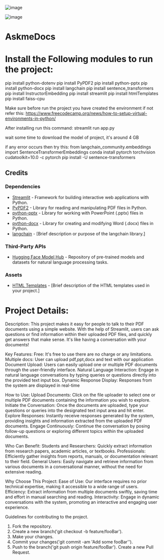 ![image](https://github.com/user-attachments/assets/ead7e27f-08dd-4c4f-96ce-44edcfbf8291)

![image](https://github.com/user-attachments/assets/af38149f-a627-4e14-875c-7db529ad456a)



# AskmeDocs

# Install the Following modules to run the project: 
pip install python-dotenv
pip install PyPDF2
pip install python-pptx
pip install python-docx
pip install langchain
pip install sentence_transformers
pip install InstructorEmbedding
pip install streamlit
pip install htmlTemplates
pip install faiss-cpu	

Make sure before run the project you have created the environment if not refer this: 
https://www.freecodecamp.org/news/how-to-setup-virtual-environments-in-python/

After installing run this command:
streamlit run app.py

wait some time to download the model of project, it's around 4 GB

if any error occurs then try this:
from langchain_community.embeddings import SentenceTransformerEmbeddings
conda install pytorch torchvision cudatoolkit=10.0 -c pytorch
pip install -U sentence-transformers

## Credits

### Dependencies

- [Streamlit](https://streamlit.io/) - Framework for building interactive web applications with Python.
- [PyPDF2](https://github.com/mstamy2/PyPDF2) - Library for reading and manipulating PDF files in Python.
- [python-pptx](https://python-pptx.readthedocs.io/) - Library for working with PowerPoint (.pptx) files in Python.
- [python-docx](https://python-docx.readthedocs.io/) - Library for creating and modifying Word (.docx) files in Python.
- [langchain](https://github.com/example/langchain) - [Brief description or purpose of the langchain library.]

### Third-Party APIs

- [Hugging Face Model Hub](https://huggingface.co/models) - Repository of pre-trained models and datasets for natural language processing tasks.

### Assets

- [HTML Templates](https://example.com/html-templates) - [Brief description of the HTML templates used in your project.]


# Project Details:

Description:
This project makes it easy for people to talk to their PDF documents using a simple website. With the help of Streamlit, users can ask questions or find information within their uploaded PDF files, and quickly get answers that make sense. It's like having a conversation with your documents!

Key Features:
Free: It's free to use there are no charge or any limitations.
Multiple docs: User can upload pdf,ppt,docx and text with our application
Document Upload: Users can easily upload one or multiple PDF documents through the user-friendly interface.
Natural Language Interaction: Engage in natural language conversations by typing queries or questions directly into the provided text input box.
Dynamic Response Display: Responses from the system are displayed in real-time

How to Use:
Upload Documents: Click on the file uploader to select one or multiple PDF documents containing the information you wish to explore.
Initiate the Conversation: Once the documents are uploaded, type your questions or queries into the designated text input area and hit enter.
Explore Responses: Instantly receive responses generated by the system, providing insights and information extracted from the uploaded PDF documents.
Engage Continuously: Continue the conversation by posing follow-up questions or exploring different topics within the uploaded documents.

Who Can Benefit:
Students and Researchers: Quickly extract information from research papers, academic articles, or textbooks.
Professionals: Efficiently gather insights from reports, manuals, or documentation relevant to their field.
General Users: Easily navigate and retrieve information from various documents in a conversational manner, without the need for extensive reading.

Why Choose This Project:
Ease of Use: Our interface requires no prior technical expertise, making it accessible to a wide range of users.
Efficiency: Extract information from multiple documents swiftly, saving time and effort in manual searching and reading.
Interactivity: Engage in dynamic conversations with the system, promoting an interactive and engaging user experience.

Guidelines for contributing to the project.
1. Fork the repository.
2. Create a new branch('git checkout -b feature/fooBar').
3. Make your changes.
4. Commit your changes('git commit -am 'Add some fooBar'').
5. Push to the branch('git push origin feature/fooBar').
Create a new Pull Request.


